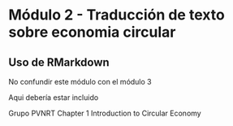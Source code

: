 # Módulo 2 - Traducción de texto sobre economia circular
## Uso de RMarkdown

No confundir este módulo con el módulo 3

Aqui debería estar incluido 

Grupo PVNRT Chapter 1 Introduction to Circular Economy
